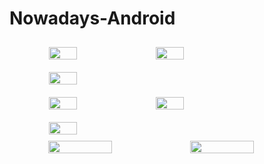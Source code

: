 # Nowadays-Android

<div style="display: flex; flex-wrap: wrap;text-align: center">
    <img src="https://user-images.githubusercontent.com/33745923/65818117-abce9800-e238-11e9-975f-e4ec2d4160f7.jpg" width="30%" style="padding: 10px">
    <img src="https://user-images.githubusercontent.com/33745923/65818118-ac672e80-e238-11e9-85a5-ebc27db2dfba.jpg" width="30%" style="padding: 10px">
    <img src="https://user-images.githubusercontent.com/33745923/65818111-a709e400-e238-11e9-9371-b2d60796baf5.jpg" width="30%" style="padding: 10px">
</div>

<div style="display: flex; flex-wrap: wrap;text-align: center">
    <img src="https://user-images.githubusercontent.com/33745923/65818112-a709e400-e238-11e9-9f6a-082d06c2ea4b.jpg" width="30%" style="padding: 10px">
    <img src="https://user-images.githubusercontent.com/33745923/65818113-a7a27a80-e238-11e9-95c9-26fd7dd0734d.jpg" width="30%" style="padding: 10px">
    <img src="https://user-images.githubusercontent.com/33745923/65818114-a83b1100-e238-11e9-83fd-435132cb1af0.jpg" width="30%" style="padding: 10px">
</div>

<div style="display: flex; flex-wrap: wrap;text-align: center">
    <img src="https://user-images.githubusercontent.com/33745923/65818115-a8d3a780-e238-11e9-9f30-f56bab13bc1a.jpg" width="45%">
    <img src="https://user-images.githubusercontent.com/33745923/65818116-aa9d6b00-e238-11e9-874e-2b48b887f298.jpg" width="45%">
</div>
